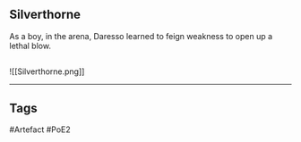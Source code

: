 ## Silverthorne
As a boy, in the arena, Daresso learned to
feign weakness to open up a lethal blow.
##
![[Silverthorne.png]]

---
## Tags
#Artefact
#PoE2